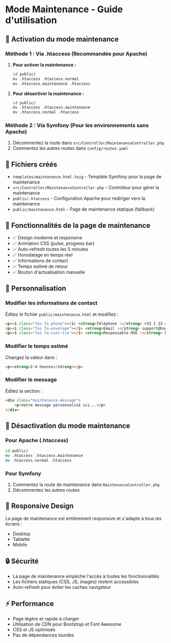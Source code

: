 # Mode Maintenance - Guide d'utilisation

## 🚧 Activation du mode maintenance

### Méthode 1 : Via .htaccess (Recommandée pour Apache)
1. **Pour activer la maintenance :**
   ```bash
   cd public/
   mv .htaccess .htaccess.normal
   mv .htaccess.maintenance .htaccess
   ```

2. **Pour désactiver la maintenance :**
   ```bash
   cd public/
   mv .htaccess .htaccess.maintenance
   mv .htaccess.normal .htaccess
   ```

### Méthode 2 : Via Symfony (Pour les environnements sans Apache)
1. Décommentez la route dans `src/Controller/MaintenanceController.php`
2. Commentez les autres routes dans `config/routes.yaml`

## 📁 Fichiers créés

- `templates/maintenance.html.twig` - Template Symfony pour la page de maintenance
- `src/Controller/MaintenanceController.php` - Contrôleur pour gérer la maintenance
- `public/.htaccess` - Configuration Apache pour rediriger vers la maintenance
- `public/maintenance.html` - Page de maintenance statique (fallback)

## 🎨 Fonctionnalités de la page de maintenance

- ✅ Design moderne et responsive
- ✅ Animation CSS (pulse, progress bar)
- ✅ Auto-refresh toutes les 5 minutes
- ✅ Horodatage en temps réel
- ✅ Informations de contact
- ✅ Temps estimé de retour
- ✅ Bouton d'actualisation manuelle

## 🔧 Personnalisation

### Modifier les informations de contact
Éditez le fichier `public/maintenance.html` et modifiez :
```html
<p><i class="fas fa-phone"></i> <strong>Téléphone :</strong> +33 1 23 45 67 89</p>
<p><i class="fas fa-envelope"></i> <strong>Email :</strong> support@hse-system.com</p>
<p><i class="fas fa-user-tie"></i> <strong>Responsable HSE :</strong> M. Dupont - 06 12 34 56 78</p>
```

### Modifier le temps estimé
Changez la valeur dans :
```html
<p><strong>2-4 heures</strong></p>
```

### Modifier le message
Éditez la section :
```html
<div class="maintenance-message">
    <p>Votre message personnalisé ici...</p>
</div>
```

## 🚀 Désactivation du mode maintenance

### Pour Apache (.htaccess)
```bash
cd public/
mv .htaccess .htaccess.maintenance
mv .htaccess.normal .htaccess
```

### Pour Symfony
1. Commentez la route de maintenance dans `MaintenanceController.php`
2. Décommentez les autres routes

## 📱 Responsive Design

La page de maintenance est entièrement responsive et s'adapte à tous les écrans :
- Desktop
- Tablette
- Mobile

## 🔒 Sécurité

- La page de maintenance empêche l'accès à toutes les fonctionnalités
- Les fichiers statiques (CSS, JS, images) restent accessibles
- Auto-refresh pour éviter les caches navigateur

## ⚡ Performance

- Page légère et rapide à charger
- Utilisation de CDN pour Bootstrap et Font Awesome
- CSS et JS optimisés
- Pas de dépendances lourdes
